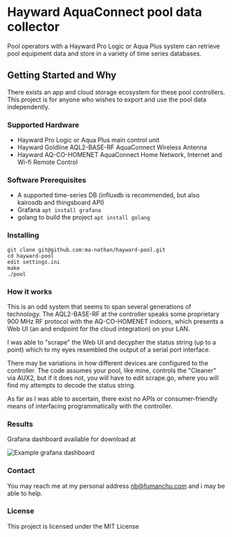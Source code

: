 # Hayward AquaConnect pool data collector

Pool operators with a Hayward Pro Logic or Aqua Plus system can retrieve pool equipment data and store in a variety of time series databases.

## Getting Started and Why

There exists an app and cloud storage ecosystem for these pool controllers.  This project is for anyone who wishes to export and use the pool data independently.

### Supported Hardware

 * Hayward Pro Logic or Aqua Plus main control unit
 * Hayward Goldline AQL2-BASE-RF AquaConnect Wireless Antenna
 * Hayward AQ-CO-HOMENET AquaConnect Home Network, Internet and Wi-fi Remote Control

### Software Prerequisites

 * A supported time-series DB (influxdb is recommended, but also kairosdb and thingsboard API)
 * Grafana `apt install grafana`
 * golang to build the project `apt install golang`

### Installing

```
git clone git@github.com:ma-nathan/hayward-pool.git
cd hayward-pool
edit settings.ini
make
./pool
```

### How it works

This is an odd system that seems to span several generations of technology.  The AQL2-BASE-RF at the controller speaks some proprietary 900 MHz RF protocol with the AQ-CO-HOMENET indoors, which presents a Web UI (an and endpoint for the cloud integration) on your LAN.

I was able to "scrape" the Web UI and decypher the status string (up to a point) which to my eyes resembled the output of a serial port interface.

There may be variations in how different devices are configured to the controller.  The code assumes your pool, like mine, controls the "Cleaner" via AUX2, but if it does not, you will have to edit scrape.go, where you will find my attempts to decode the status string.

As far as I was able to ascertain, there exist no APIs or consumer-friendly means of interfacing programmatically with the controller.

### Results

Grafana dashboard available for download at [](https://grafana.com/grafana/dashboards/11354)

![Example grafana dashboard](http://www.fumanchu.com/pool-dashboard-example.png)

### Contact

You may reach me at my personal address nb@fumanchu.com and i may be able to help.

### License

This project is licensed under the MIT License

